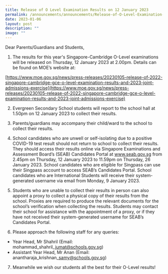 ```yaml
---
title: Release of O Level Examination Results on 12 January 2023
permalink: /announcements/announcements/Release-of-O-Level-Examination-Results-on-12-January-2023/
date: 2023-01-06
layout: post
description: ""
image: ""
---
```


Dear Parents/Guardians and Students,

1.  The results for this year's Singapore-Cambridge O-Level examinations will be released on Thursday, 12 January 2023 at 2.00pm. Details can be found on MOE’s website at:

[https://www.moe.gov.sg/news/press-releases/20230105-release-of-2022-singapore-cambridge-gce-o-level-examination-results-and-2023-joint-admissions-exercise](https://www.moe.gov.sg/news/press-releases/20230105-release-of-2022-singapore-cambridge-gce-o-level-examination-results-and-2023-joint-admissions-exercise)

2.  Evergreen Secondary School students will report to the school hall at 1.50pm on 12 January 2023 to collect their results.

3.  Parents/guardians may accompany their child/ward to the school to collect their results.

4.  School candidates who are unwell or self-isolating due to a positive COVID-19 test result should not return to school to collect their results. They should access their results online via Singapore Examinations and Assessment Board’s (SEAB) Candidates Portal at www.seab.gov.sg from 2.45pm on Thursday, 12 January 2023 to 11.59pm on Thursday, 26 January 2023. School candidates who are eligible for Singpass can use their Singpass account to access SEAB’s Candidates Portal. School candidates who are International Students will receive their system-generated username via email from Monday, 9 January 2023.

5.  Students who are unable to collect their results in person can also appoint a proxy to collect a physical copy of their results from the school. Proxies are required to produce the relevant documents for the school’s verification when collecting the results. Students may contact their school for assistance with the appointment of a proxy, or if they have not received their system-generated username for SEAB’s Candidates Portal.

6.  Please approach the following staff for any queries:

*   Year Head, Mr Shahril (Email: mohammad\_shahril\_jumat@schools.gov.sg)
*   Assistant Year Head, Mr Anan (Email: anantharaja\_krishnan\_samy@schools.gov.sg)

7.  Meanwhile we wish our students all the best for their O-Level results!